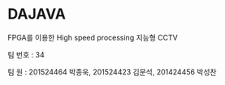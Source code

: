  # DAJAVA
  FPGA를 이용한 High speed processing 지능형 CCTV
  
  팀 번호 : 34
  
  팀 원 : 201524464 박종욱, 201524423 김문석, 201424456 박성찬

